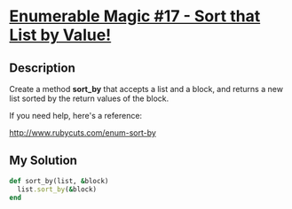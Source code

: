 # [Enumerable Magic #17 - Sort that List by Value!](https://www.codewars.com/kata/545ac6fe85166a42c8000f37)

## Description
Create a method **sort_by** that accepts a list and a block, and returns a new list sorted by the return values of the 
block.

If you need help, here's a reference:

http://www.rubycuts.com/enum-sort-by

## My Solution
```ruby
def sort_by(list, &block)
  list.sort_by(&block)
end
```
